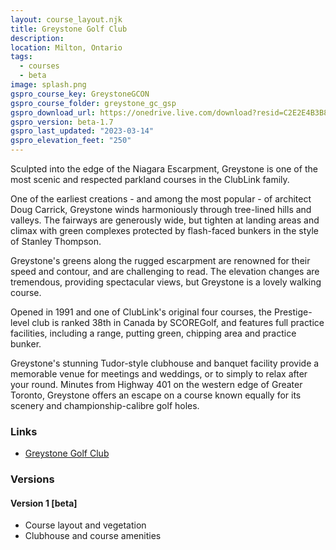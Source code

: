 ```yaml
---
layout: course_layout.njk
title: Greystone Golf Club
description: 
location: Milton, Ontario
tags: 
  - courses
  - beta
image: splash.png
gspro_course_key: GreystoneGCON
gspro_course_folder: greystone_gc_gsp
gspro_download_url: https://onedrive.live.com/download?resid=C2E2E4B3B8DD77A3%21258179&authkey=!AGYSuKj52WAzGEc
gspro_version: beta-1.7
gspro_last_updated: "2023-03-14"
gspro_elevation_feet: "250"
---
```


Sculpted into the edge of the Niagara Escarpment, Greystone is one of the most scenic and respected parkland courses in the ClubLink family.

One of the earliest creations - and among the most popular - of architect Doug Carrick, Greystone winds harmoniously through tree-lined hills and valleys. The fairways are generously wide, but tighten at landing areas and climax with green complexes protected by flash-faced bunkers in the style of Stanley Thompson.

Greystone's greens along the rugged escarpment are renowned for their speed and contour, and are challenging to read. The elevation changes are tremendous, providing spectacular views, but Greystone is a lovely walking course.

Opened in 1991 and one of ClubLink's original four courses, the Prestige-level club is ranked 38th in Canada by SCOREGolf, and features full practice facilities, including a range, putting green, chipping area and practice bunker. 

Greystone's stunning Tudor-style clubhouse and banquet facility provide a memorable venue for meetings and weddings, or to simply to relax after your round. Minutes from Highway 401 on the western edge of Greater Toronto, Greystone offers an escape on a course known equally for its scenery and championship-calibre golf holes.

### Links

- [Greystone Golf Club](https://greystone.clublink.ca/)

### Versions

#### Version 1 [beta]

- Course layout and vegetation
- Clubhouse and course amenities
